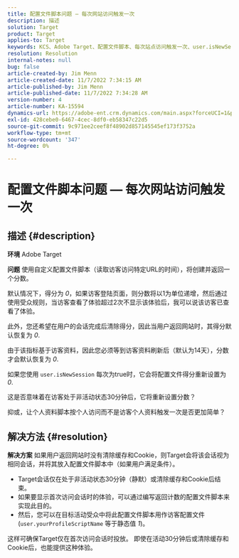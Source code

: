 ```yaml
---
title: 配置文件脚本问题 — 每次网站访问触发一次
description: 描述
solution: Target
product: Target
applies-to: Target
keywords: KCS、Adobe Target、配置文件脚本、每次站点访问触发一次、user.isNewSession、user.yourProfileScriptName
resolution: Resolution
internal-notes: null
bug: false
article-created-by: Jim Menn
article-created-date: 11/7/2022 7:34:15 AM
article-published-by: Jim Menn
article-published-date: 11/7/2022 7:34:28 AM
version-number: 4
article-number: KA-15594
dynamics-url: https://adobe-ent.crm.dynamics.com/main.aspx?forceUCI=1&pagetype=entityrecord&etn=knowledgearticle&id=a0637191-6e5e-ed11-9561-6045bd0065f9
exl-id: 428cebe0-6467-4cec-8df0-eb58347c22d5
source-git-commit: 9c971ee2ceef8f48902d857145545ef173f3752a
workflow-type: tm+mt
source-wordcount: '347'
ht-degree: 0%

---
```


# 配置文件脚本问题 — 每次网站访问触发一次

## 描述 {#description}


<b>环境</b>
Adobe Target

<b>问题</b>
使用自定义配置文件脚本（读取访客访问特定URL的时间），将创建并返回一个分数。

默认情况下，得分为 *0*，如果访客登陆页面，则分数将以1为单位递增，然后通过使用受众规则，当访客查看了体验超过2次不显示该体验后，我可以说该访客已查看了体验。



此外，您还希望在用户的会话完成后清除得分，因此当用户返回网站时，其得分默认恢复为 *0*.

由于该指标基于访客资料，因此您必须等到访客资料刷新后（默认为14天），分数才会默认恢复为 *0*.

如果您使用 `user.isNewSession` 每次为true时，它会将配置文件得分重新设置为 *0*.



这是否意味着在访客处于非活动状态30分钟后，它将重新设置分数？

抑或，让个人资料脚本按个人访问而不是访客个人资料触发一次是否更加简单？


## 解决方法 {#resolution}


<b>解决方案</b>
如果用户返回网站时没有清除缓存和Cookie，则Target会将该会话视为相同会话，并将其放入配置文件脚本中（如果用户满足条件）。

- Target会话仅在处于非活动状态30分钟（静默）或清除缓存和Cookie后结束。
- 如果要显示首次访问会话时的体验，可以通过编写返回计数的配置文件脚本来实现此目的。
- 然后，您可以在目标活动受众中将此配置文件脚本用作访客配置文件(`user.yourProfileScriptName` 等于静态值 *1*)。


这样可确保Target仅在首次访问会话时投放。 即使在活动30分钟后或清除缓存和Cookie后，也能提供这种体验。
